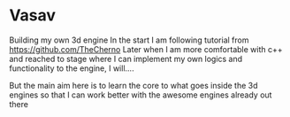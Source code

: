 # Vasav



Building my own 3d engine
In the start I am following tutorial from https://github.com/TheCherno
Later when I am more comfortable with c++ and reached to stage where I can implement my own logics and functionality to the engine, I will....

But the main aim here is to learn the core to what goes inside the 3d engines so that I can work better with the awesome engines already out there

